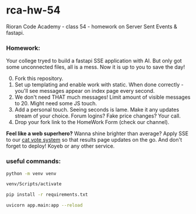 # rca-hw-54
Rioran Code Academy - class 54 - homework on Server Sent Events &amp; fastapi.

### Homework:

Your college tryed to build a fastapi SSE application with AI. But only got some unconnected files, all is a mess. Now it is up to you to save the day!

0) Fork this repository.
1) Set up templating and enable work with static. When done correctly - you'll see messages appear on index page every second.
2) We don't need THAT much messages! Limit amount of visible messages to 20. Might need some JS touch.
3) Add a personal touch. Seeing seconds is lame. Make it any updates stream of your choice. Forum logins? Fake price changes? Your call.
4) Drop your fork link to the HomeWork Form (check our channel).

**Feel like a web superhero?** Wanna shine brighter than average? Apply SSE to our [cat vote system](https://github.com/Rioran/rca-fastapi-hw) so that results page updates on the go. And don't forget to deploy! Koyeb or any other service.

### useful commands:

```bash
python -m venv venv
```

```bash
venv/Scripts/activate
```

```bash
pip install -r requirements.txt
```

```bash
uvicorn app.main:app --reload
```